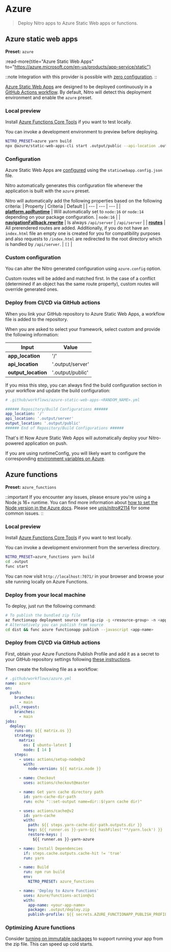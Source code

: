 # Azure

> Deploy Nitro apps to Azure Static Web apps or functions.

## Azure static web apps

**Preset:** `azure`

:read-more{title="Azure Static Web Apps" to="https://azure.microsoft.com/en-us/products/app-service/static"}

::note
Integration with this provider is possible with [zero configuration](/deploy/#zero-config-providers).
::

[Azure Static Web Apps](https://azure.microsoft.com/en-us/products/app-service/static) are designed to be deployed continuously in a [GitHub Actions workflow](https://docs.microsoft.com/en-us/azure/static-web-apps/github-actions-workflow). By default, Nitro will detect this deployment environment and enable the `azure` preset.

### Local preview

Install [Azure Functions Core Tools](https://docs.microsoft.com/en-us/azure/azure-functions/functions-run-local) if you want to test locally.

You can invoke a development environment to preview before deploying.

```bash
NITRO_PRESET=azure yarn build
npx @azure/static-web-apps-cli start .output/public --api-location .output/server
```

### Configuration

Azure Static Web Apps are [configured](https://learn.microsoft.com/en-us/azure/static-web-apps/configuration) using the `staticwebapp.config.json` file.

Nitro automatically generates this configuration file whenever the application is built with the `azure` preset.

Nitro will automatically add the following properties based on the following criteria:
| Property | Criteria | Default |
| --- | --- | --- |
| **[platform.apiRuntime](https://learn.microsoft.com/en-us/azure/static-web-apps/configuration#platform)** | Will automatically set to `node:16` or `node:14` depending on your package configuration. | `node:16` |
| **[navigationFallback.rewrite](https://learn.microsoft.com/en-us/azure/static-web-apps/configuration#fallback-routes)** | Is always `/api/server` | `/api/server` |
| **[routes](https://learn.microsoft.com/en-us/azure/static-web-apps/configuration#routes)** | All prerendered routes are added. Additionally, if you do not have an `index.html` file an empty one is created for you for compatibility purposes and also requests to `/index.html` are redirected to the root directory which is handled by `/api/server`.  | `[]` |

### Custom configuration

You can alter the Nitro generated configuration using `azure.config` option.

Custom routes will be added and matched first. In the case of a conflict (determined if an object has the same route property), custom routes will override generated ones.

### Deploy from CI/CD via GitHub actions

When you link your GitHub repository to Azure Static Web Apps, a workflow file is added to the repository.

When you are asked to select your framework, select custom and provide the following information:

| Input | Value |
| --- | --- |
| **app_location** | '/' |
| **api_location** | '.output/server' |
| **output_location** | '.output/public' |

If you miss this step, you can always find the build configuration section in your workflow and update the build configuration:

```yaml
# .github/workflows/azure-static-web-apps-<RANDOM_NAME>.yml

###### Repository/Build Configurations ######
app_location: '/'
api_location: '.output/server'
output_location: '.output/public'
###### End of Repository/Build Configurations ######
```

That's it! Now Azure Static Web Apps will automatically deploy your Nitro-powered application on push.

If you are using runtimeConfig, you will likely want to configure the corresponding [environment variables on Azure](https://docs.microsoft.com/en-us/azure/static-web-apps/application-settings).

## Azure functions

**Preset:** `azure_functions`

::important
If you encounter any issues, please ensure you're using a Node.js 16+ runtime. You can find more information about [how to set the Node version in the Azure docs](https://docs.microsoft.com/en-us/azure/azure-functions/functions-reference-node?tabs=v2#setting-the-node-version).
Please see [unjs/nitro#2114](https://github.com/unjs/nitro/issues/2114) for some common issues.
::

### Local preview

Install [Azure Functions Core Tools](https://docs.microsoft.com/en-us/azure/azure-functions/functions-run-local) if you want to test locally.

You can invoke a development environment from the serverless directory.

```bash
NITRO_PRESET=azure_functions yarn build
cd .output
func start
```

You can now visit `http://localhost:7071/` in your browser and browse your site running locally on Azure Functions.

### Deploy from your local machine

To deploy, just run the following command:

```bash
# To publish the bundled zip file
az functionapp deployment source config-zip -g <resource-group> -n <app-name> --src dist/deploy.zip
# Alternatively you can publish from source
cd dist && func azure functionapp publish --javascript <app-name>
```

### Deploy from CI/CD via GitHub actions

First, obtain your Azure Functions Publish Profile and add it as a secret to your GitHub repository settings following [these instructions](https://github.com/Azure/functions-action#using-publish-profile-as-deployment-credential-recommended).

Then create the following file as a workflow:

```yaml
# .github/workflows/azure.yml
name: azure
on:
  push:
    branches:
      - main
  pull_request:
    branches:
      - main
jobs:
  deploy:
    runs-on: ${{ matrix.os }}
    strategy:
      matrix:
        os: [ ubuntu-latest ]
        node: [ 14 ]
    steps:
      - uses: actions/setup-node@v2
        with:
          node-version: ${{ matrix.node }}

      - name: Checkout
        uses: actions/checkout@master

      - name: Get yarn cache directory path
        id: yarn-cache-dir-path
        run: echo "::set-output name=dir::$(yarn cache dir)"

      - uses: actions/cache@v2
        id: yarn-cache
        with:
          path: ${{ steps.yarn-cache-dir-path.outputs.dir }}
          key: ${{ runner.os }}-yarn-${{ hashFiles('**/yarn.lock') }}
          restore-keys: |
            ${{ runner.os }}-yarn-azure

      - name: Install Dependencies
        if: steps.cache.outputs.cache-hit != 'true'
        run: yarn

      - name: Build
        run: npm run build
        env:
          NITRO_PRESET: azure_functions

      - name: 'Deploy to Azure Functions'
        uses: Azure/functions-action@v1
        with:
          app-name: <your-app-name>
          package: .output/deploy.zip
          publish-profile: ${{ secrets.AZURE_FUNCTIONAPP_PUBLISH_PROFILE }}
```

### Optimizing Azure functions

Consider [turning on immutable packages](https://docs.microsoft.com/en-us/azure/app-service/deploy-run-package) to support running your app from the zip file. This can speed up cold starts.
